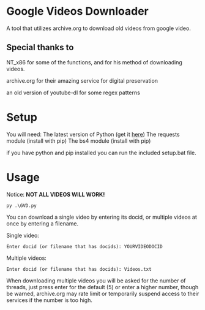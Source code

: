 # Google Videos Downloader
A tool that utilizes archive.org to download old videos from google video.

## Special thanks to
NT_x86 for some of the functions, and for his method of downloading videos.

archive.org for their amazing service for digital preservation

an old version of youtube-dl for some regex patterns

# Setup
You will need:
The latest version of Python (get it [here](https://python.org))
The requests module (install with pip)
The bs4 module (install with pip)

if you have python and pip installed you can run the included setup.bat file.

# Usage
Notice: **NOT ALL VIDEOS WILL WORK!**

```py .\GVD.py```

You can download a single video by entering its docid, or multiple videos at once by entering a filename.

Single video:
```
Enter docid (or filename that has docids): YOURVIDEODOCID
```

Multiple videos:
```
Enter docid (or filename that has docids): Videos.txt
```

When downloading multiple videos you will be asked for the number of threads, just press enter for the default (5) or enter a higher number, though be warned, archive.org may rate limit or temporarily suspend access to their services if the number is too high.
